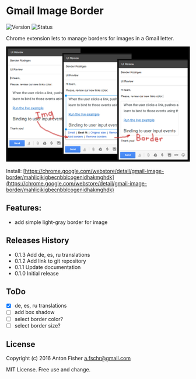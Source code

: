 # Gmail Image Border

![Version](https://img.shields.io/badge/version-0.1.3-green.svg)
![Status](https://img.shields.io/badge/status-beta-blue.svg)

Chrome extension lets to manage borders for images in a Gmail letter.

![Main function](/images/ext-screenshot-640-400.png)

Install: [https://chrome.google.com/webstore/detail/gmail-image-border/mahlicjkigbecnbblcogenidhakmghdk](https://chrome.google.com/webstore/detail/gmail-image-border/mahlicjkigbecnbblcogenidhakmghdk)

## Features:

* add simple light-gray border for image

## Releases History

* 0.1.3 Add de, es, ru translations
* 0.1.2 Add link to git repository
* 0.1.1 Update documentation
* 0.1.0 Initial release

## ToDo

- [x] de, es, ru translations
- [ ] add box shadow
- [ ] select border color?
- [ ] select border size?

## License

Copyright (c) 2016 Anton Fisher <a.fschr@gmail.com>

MIT License. Free use and change.
